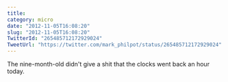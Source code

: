 ```yaml
---
title: 
category: micro
date: "2012-11-05T16:08:20"
slug: "2012-11-05T16:08:20"
TwitterId: "265485712172929024"
TweetUrl: "https://twitter.com/mark_philpot/status/265485712172929024"
---
```


The nine-month-old didn't give a shit that the clocks went back an hour today.
